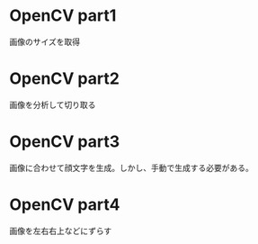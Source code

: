 # OpenCV part1
画像のサイズを取得
# OpenCV part2
画像を分析して切り取る
# OpenCV part3
画像に合わせて顔文字を生成。しかし、手動で生成する必要がある。
# OpenCV part4
画像を左右右上などにずらす
